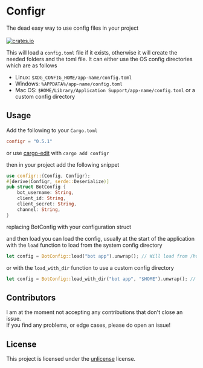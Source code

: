 # Configr
The dead easy way to use config files in your project\
\
[![crates.io](https://img.shields.io/crates/v/configr.svg)](https://crates.io/crates/configr)

This will load a `config.toml` file if it exists, otherwise it will create the needed folders and the toml file.
It can either use the OS config directories which are as follows
 - Linux: `$XDG_CONFIG_HOME/app-name/config.toml`
 - Windows: `%APPDATA%/app-name/config.toml`
 - Mac OS: `$HOME/Library/Application Support/app-name/config.toml`
or a custom config directory

## Usage
Add the following to your `Cargo.toml`
```toml
configr = "0.5.1"
```
or use [cargo-edit](https://github.com/killercup/cargo-edit/) with `cargo add configr`

then in your project add the following snippet
```rust
use configr::{Config, Configr};
#[derive(Configr, serde::Deserialize)]
pub struct BotConfig {
    bot_username: String,
    client_id: String,
    client_secret: String,
    channel: String,
}
```
replacing BotConfig with your configuration struct

and then load you can load the config, usually at the start of the application with the `load` function to load from the system config directory
```rust
let config = BotConfig::load("bot app").unwrap(); // Will load from /home/USER/.config/bot-app/config.toml
```
or with the `load_with_dir` function to use a custom config directory
```rust
let config = BotConfig::load_with_dir("bot app", "$HOME").unwrap(); // Will load from /home/USER/bot-app/config.toml
```

## Contributors
I am at the moment not accepting any contributions that don't close an issue.\
If you find any problems, or edge cases, please do open an issue!

## License
This project is licensed under the [unlicense](https://unlicense.org/) license.